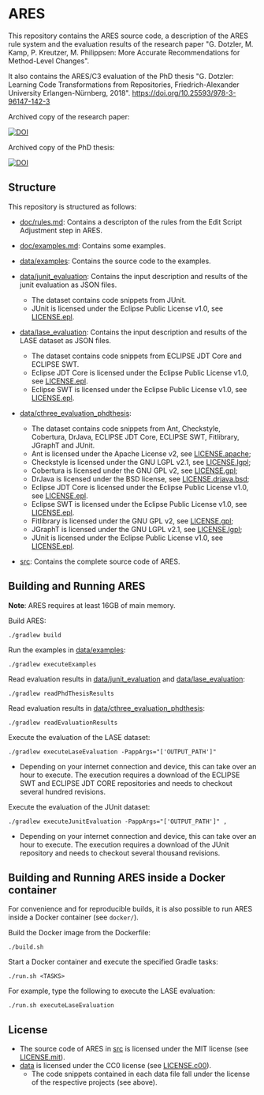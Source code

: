 # ARES

This repository contains the ARES source code, a description of the ARES rule system and the evaluation results of the research paper 
"G.  Dotzler, M. Kamp, P. Kreutzer, M. Philippsen: More Accurate Recommendations for Method-Level Changes".

It also contains the ARES/C3 evaluation of the PhD thesis "G. Dotzler: Learning Code Transformations from Repositories, Friedrich-Alexander University Erlangen-Nürnberg, 2018". https://doi.org/10.25593/978-3-96147-142-3

Archived copy of the research paper: 

[![DOI](https://zenodo.org/badge/90181502.svg)](https://zenodo.org/badge/latestdoi/90181502)

Archived copy of the PhD thesis:

[![DOI](https://zenodo.org/badge/90181502.svg)](https://zenodo.org/badge/latestdoi/90181502)

## Structure

This repository is structured as follows:
- [doc/rules.md](doc/rules.md): Contains a descripton of the rules from the Edit Script Adjustment step in ARES.
- [doc/examples.md](doc/examples.md): Contains some examples.
- [data/examples](data/examples): Contains the source code to the examples.
- [data/junit_evaluation](data/junit_evaluation): Contains the input description and results of the junit evaluation as JSON files.
  - The dataset contains code snippets from JUnit.
  - JUnit is licensed under the Eclipse Public License v1.0, see [LICENSE.epl](LICENSE.epl).
- [data/lase_evaluation](data/lase_evaluation): Contains the input description and results of the LASE dataset as JSON files.
  - The dataset contains code snippets from ECLIPSE JDT Core and ECLIPSE SWT.
  - Eclipse JDT Core is licensed under the Eclipse Public License v1.0, see [LICENSE.epl](LICENSE.epl).
  - Eclipse SWT is licensed under the Eclipse Public License v1.0, see [LICENSE.epl](LICENSE.epl).
- [data/cthree_evaluation_phdthesis](data/cthree_evaluation_phdthesis):
  - The dataset contains code snippets from Ant, Checkstyle, Cobertura, DrJava, ECLIPSE JDT Core, ECLIPSE SWT, Fitlibrary,
JGraphT and JUnit.
  - Ant is licensed under the Apache License v2, see [LICENSE.apache](LICENSE.apache);
  - Checkstyle is licensed under the GNU LGPL v2.1, see [LICENSE.lgpl](LICENSE.lgpl);
  - Cobertura is licensed under the GNU GPL v2, see [LICENSE.gpl](LICENSE.gpl);
  - DrJava is licensed under the BSD license, see [LICENSE.drjava.bsd](LICENSE.drjava.bsd);
  - Eclipse JDT Core is licensed under the Eclipse Public License v1.0, see [LICENSE.epl](LICENSE.epl).
  - Eclipse SWT is licensed under the Eclipse Public License v1.0, see [LICENSE.epl](LICENSE.epl).
  - Fitlibrary is licensed under the GNU GPL v2, see [LICENSE.gpl](LICENSE.gpl);
  - JGraphT is licensed under the GNU LGPL v2.1, see [LICENSE.lgpl](LICENSE.lgpl);
  - JUnit is licensed under the Eclipse Public License v1.0, see [LICENSE.epl](LICENSE.epl).




- [src](src): Contains the complete source code of ARES.

## Building and Running ARES

**Note**: ARES requires at least 16GB of main memory.

Build ARES:

```
./gradlew build
```

Run the examples in  [data/examples](data/examples):
```
./gradlew executeExamples
```

Read evaluation results in  [data/junit_evaluation](data/junit_evaluation) and  [data/lase_evaluation](data/lase_evaluation):
```
./gradlew readPhdThesisResults
```
Read evaluation results in  [data/cthree_evaluation_phdthesis](data/cthree_evaluation_phdthesis):
```
./gradlew readEvaluationResults
```

Execute the evaluation of the LASE dataset:
```
./gradlew executeLaseEvaluation -PappArgs="['OUTPUT_PATH']" 
```
- Depending on your internet connection and device, this can take over an hour to execute. The execution requires a download of the ECLIPSE SWT and ECLIPSE JDT CORE repositories and needs to checkout several hundred revisions.

Execute the evaluation of the JUnit dataset:
```
./gradlew executeJunitEvaluation -PappArgs="['OUTPUT_PATH']" ,
```
- Depending on your internet connection and device, this can take over an hour to execute. The execution requires a download of the JUnit repository and needs to checkout several thousand revisions.


## Building and Running ARES inside a Docker container

For convenience and for reproducible builds, it is also possible to run ARES inside a Docker container (see `docker/`).

Build the Docker image from the Dockerfile:

```
./build.sh
```

Start a Docker container and execute the specified Gradle tasks:

```
./run.sh <TASKS>
```

For example, type the following to execute the LASE evaluation:

```
./run.sh executeLaseEvaluation
```


## License

- The source code of ARES in [src](src) is licensed under the MIT license (see [LICENSE.mit](LICENSE.mit)).
- [data](data) is licensed under the CC0 license (see [LICENSE.c00](LICENSE.cc0)).
  - The code snippets contained in each data file fall under the license of the respective projects (see above).


